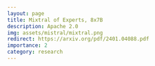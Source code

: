 ```yaml
---
layout: page
title: Mixtral of Experts, 8x7B
description: Apache 2.0
img: assets/mistral/mixtral.png
redirect: https://arxiv.org/pdf/2401.04088.pdf
importance: 2
category: research
---
```

